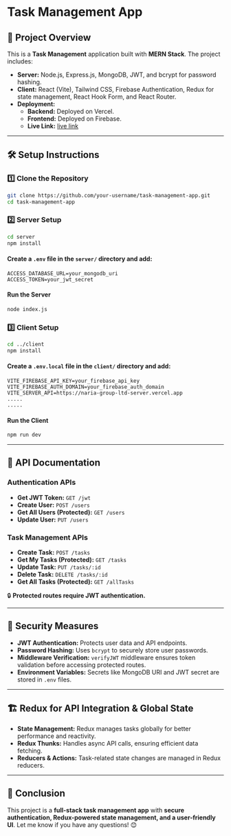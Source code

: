 # Task Management App

## 🚀 Project Overview
This is a **Task Management** application built with **MERN Stack**. The project includes:
- **Server:** Node.js, Express.js, MongoDB, JWT, and bcrypt for password hashing.
- **Client:** React (Vite), Tailwind CSS, Firebase Authentication, Redux for state management, React Hook Form, and React Router.
- **Deployment:**
  - **Backend:** Deployed on Vercel.
  - **Frontend:** Deployed on Firebase.
  - **Live Link:** [live link](https://nariagroupltd.web.app/)

---

## 🛠️ Setup Instructions

### **1️⃣ Clone the Repository**
```sh
git clone https://github.com/your-username/task-management-app.git
cd task-management-app
```

### **2️⃣ Server Setup**
```sh
cd server
npm install
```

#### **Create a `.env` file** in the `server/` directory and add:
```env
ACCESS_DATABASE_URL=your_mongodb_uri
ACCESS_TOKEN=your_jwt_secret
```

#### **Run the Server**
```sh
node index.js
```

### **3️⃣ Client Setup**
```sh
cd ../client
npm install
```

#### **Create a `.env.local` file** in the `client/` directory and add:
```env
VITE_FIREBASE_API_KEY=your_firebase_api_key
VITE_FIREBASE_AUTH_DOMAIN=your_firebase_auth_domain
VITE_SERVER_API=https://naria-group-ltd-server.vercel.app
.....
.....
```

#### **Run the Client**
```sh
npm run dev
```

---

## 🔗 API Documentation

### **Authentication APIs**
- **Get JWT Token:** `GET /jwt`
- **Create User:** `POST /users`
- **Get All Users (Protected):** `GET /users`
- **Update User:** `PUT /users`

### **Task Management APIs**
- **Create Task:** `POST /tasks`
- **Get My Tasks (Protected):** `GET /tasks`
- **Update Task:** `PUT /tasks/:id`
- **Delete Task:** `DELETE /tasks/:id`
- **Get All Tasks (Protected):** `GET /allTasks`

🔒 **Protected routes require JWT authentication.**

---

## 🔐 Security Measures
- **JWT Authentication:** Protects user data and API endpoints.
- **Password Hashing:** Uses `bcrypt` to securely store user passwords.
- **Middleware Verification:** `verifyJWT` middleware ensures token validation before accessing protected routes.
- **Environment Variables:** Secrets like MongoDB URI and JWT secret are stored in `.env` files.

---

## 🏗️ Redux for API Integration & Global State
- **State Management:** Redux manages tasks globally for better performance and reactivity.
- **Redux Thunks:** Handles async API calls, ensuring efficient data fetching.
- **Reducers & Actions:** Task-related state changes are managed in Redux reducers.

---

## 📌 Conclusion
This project is a **full-stack task management app** with **secure authentication, Redux-powered state management, and a user-friendly UI**. Let me know if you have any questions! 😊

